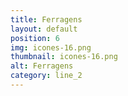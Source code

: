 ```yaml
---
title: Ferragens
layout: default
position: 6
img: icones-16.png
thumbnail: icones-16.png
alt: Ferragens
category: line_2
---
```

